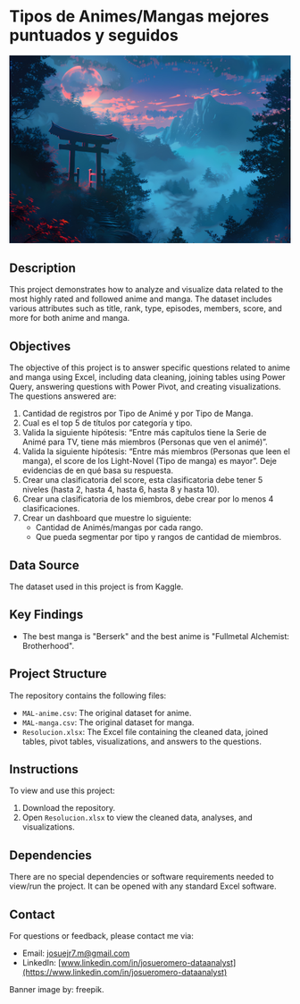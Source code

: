 # Tipos de Animes/Mangas mejores puntuados y seguidos

![banner](banner.jpg)

## Description

This project demonstrates how to analyze and visualize data related to the most highly rated and followed anime and manga. The dataset includes various attributes such as title, rank, type, episodes, members, score, and more for both anime and manga.

## Objectives

The objective of this project is to answer specific questions related to anime and manga using Excel, including data cleaning, joining tables using Power Query, answering questions with Power Pivot, and creating visualizations. The questions answered are:

1. Cantidad de registros por Tipo de Animé y por Tipo de Manga.
2. Cual es el top 5 de títulos por categoría y tipo.
3. Valida la siguiente hipótesis: “Entre más capítulos tiene la Serie de Animé para TV, tiene más miembros (Personas que ven el animé)”.
4. Valida la siguiente hipótesis: “Entre más miembros (Personas que leen el manga), el score de los Light-Novel (Tipo de manga) es mayor”. Deje evidencias de en qué basa su respuesta.
5. Crear una clasificatoria del score, esta clasificatoria debe tener 5 niveles (hasta 2, hasta 4, hasta 6, hasta 8 y hasta 10).
6. Crear una clasificatoria de los miembros, debe crear por lo menos 4 clasificaciones.
7. Crear un dashboard que muestre lo siguiente:
   - Cantidad de Animés/mangas por cada rango.
   - Que pueda segmentar por tipo y rangos de cantidad de miembros.

## Data Source

The dataset used in this project is from Kaggle.

## Key Findings

- The best manga is "Berserk" and the best anime is "Fullmetal Alchemist: Brotherhood".

## Project Structure

The repository contains the following files:

- `MAL-anime.csv`: The original dataset for anime.
- `MAL-manga.csv`: The original dataset for manga.
- `Resolucion.xlsx`: The Excel file containing the cleaned data, joined tables, pivot tables, visualizations, and answers to the questions.

## Instructions

To view and use this project:

1. Download the repository.
2. Open `Resolucion.xlsx` to view the cleaned data, analyses, and visualizations.

## Dependencies

There are no special dependencies or software requirements needed to view/run the project. It can be opened with any standard Excel software.

## Contact

For questions or feedback, please contact me via:

- Email: [josuejr7.m@gmail.com](mailto:josuejr7.m@gmail.com)
- LinkedIn: [www.linkedin.com/in/josueromero-dataanalyst](https://www.linkedin.com/in/josueromero-dataanalyst)

Banner image by: freepik.
